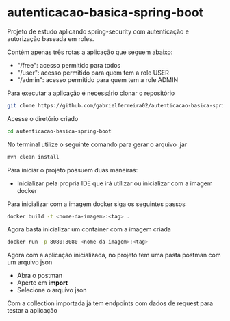 # autenticacao-basica-spring-boot

Projeto de estudo aplicando spring-security com autenticação e autorização baseada em roles. 

Contém apenas três rotas a aplicação que seguem abaixo:
- "/free": acesso permitido para todos
- "/user": acesso permitido para quem tem a role USER
- "/admin": acesso permitido para quem tem a role ADMIN

Para executar a aplicação é necessário clonar o repositório
  ```bash
  git clone https://github.com/gabrielferreira02/autenticacao-basica-spring-boot.git
  ```

Acesse o diretório criado
  ```bash
  cd autenticacao-basica-spring-boot
  ```

No terminal utilize o seguinte comando para gerar o arquivo .jar
  ```bash
  mvn clean install
  ```

Para iniciar o projeto possuem duas maneiras:
  - Inicializar pela propria IDE que irá utilizar ou inicializar com a imagem docker

Para inicializar com a imagem docker siga os seguintes passos
  ```bash
  docker build -t <nome-da-imagem>:<tag> .
  ```

Agora basta inicializar um container com a imagem criada
  ```bash
  docker run -p 8080:8080 <nome-da-imagem>:<tag>
  ```

Agora com a aplicação inicializada, no projeto tem uma pasta postman com um arquivo json
- Abra o postman
- Aperte em <strong>import</strong>
- Selecione o arquivo json

Com a collection importada já tem endpoints com dados de request para testar a aplicação

